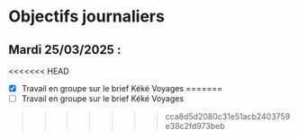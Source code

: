 # Objectifs journaliers

## Mardi 25/03/2025 :
<<<<<<< HEAD
- [x] Travail en groupe sur le brief Kéké Voyages 
=======
- [ ] Travail en groupe sur le brief Kéké Voyages 
>>>>>>> cca8d5d2080c31e51acb2403759e38c2fd973beb
